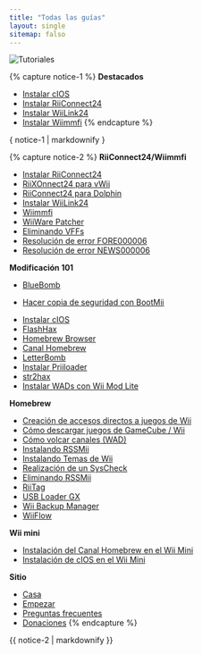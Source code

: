 ```yaml
---
title: "Todas las guías"
layout: single
sitemap: falso
---
```


![Tutoriales](/images/WiiTutorials.jpg)

{% capture notice-1 %}
**Destacados**

+ [Instalar cIOS](cios)
+ [Instalar RiiConnect24](riiconnect24)
+ [Instalar WiiLink24](wiilink24)
+ [Instalar Wiimmfi](wiimmfi)
{% endcapture %}
<div class="notice--info">{ notice-1 | markdownify }</div>

{% capture notice-2 %}
**RiiConnect24/Wiimmfi**
+ [Instalar RiiConnect24](riiconnect24)
+ [RiiXOnnect24 para vWii](riiconnect24-vwii)
+ [RiiConnect24 para Dolphin](riiconnect24-dolphin)
+ [Instalar WiiLink24](wiilink24)
+ [Wiimmfi](wiimmfi)
+ [WiiWare Patcher](wiiwarepatcher)
+ [Eliminando VFFs](deleting-vffs)
+ [Resolución de error FORE000006](riiconnect24-batteryfix)
+ [Resolución de error NEWS000006](news000006)

**Modificación 101**
+ [BlueBomb](bluebomb)
* [Hacer copia de seguridad con BootMii](bootmii)
+ [Instalar cIOS](cios)
+ [FlashHax](flashhax)
+ [Homebrew Browser](hbb)
+ [Canal Homebrew](hbc)
+ [LetterBomb](letterbomb)
+ [Instalar Priiloader](priiloader)
+ [str2hax](str2hax)
+ [Instalar WADs con Wii Mod Lite](wiimodlite)

**Homebrew**
+ [Creación de accesos directos a juegos de Wii](wiigsc)
+ [Cómo descargar juegos de GameCube / Wii](dump-games)
+ [Cómo volcar canales (WAD)](dump-wads)
+ [Instalando RSSMii](rssmii)
+ [Instalando Temas de Wii](themes)
+ [Realización de un SysCheck](syscheck)
+ [Eliminando RSSMii](rssmii-remove)
+ [RiiTag](riitag)
+ [USB Loader GX](usbloadergx)
+ [Wii Backup Manager](wiibackupmanager)
+ [WiiFlow](wiiflow)

**Wii mini**
+ [Instalación del Canal Homebrew en el Wii Mini](hbc-mini)
+ [Instalación de cIOS en el Wii Mini](cios-mini)

**Sitio**
+ [Casa](/)
+ [Empezar](comenzando)
+ [Preguntas frecuentes](preguntas-frecuentes)
+ [Donaciones](donations)
{% endcapture %}
<div class="notice--primary">{{ notice-2 | markdownify }}</div>
